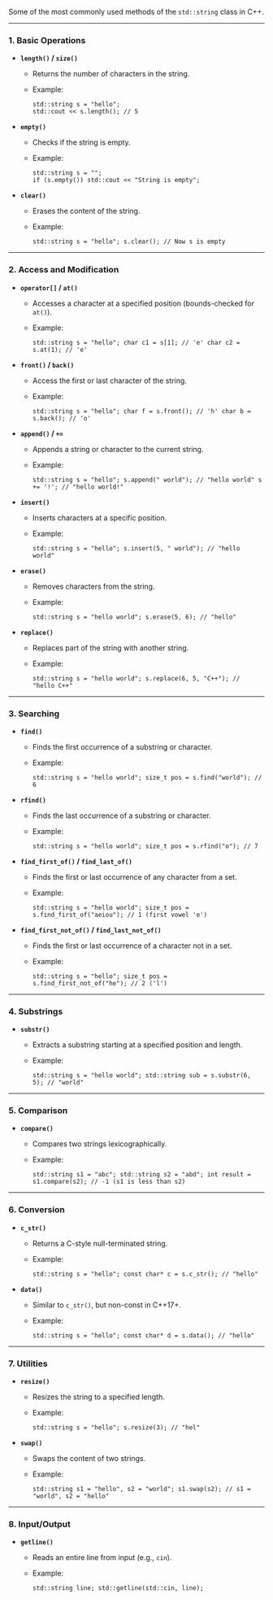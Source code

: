 
Some of the most commonly used methods of the `std::string` class in C++.

* * *

### 1\. **Basic Operations**

*   **`length()` / `size()`**
    
    *   Returns the number of characters in the string.
    *   Example:
        
        ```
        std::string s = "hello";
        std::cout << s.length(); // 5
        ```
        
*   **`empty()`**
    
    *   Checks if the string is empty.
    *   Example:
        
        ```
        std::string s = "";
        if (s.empty()) std::cout << "String is empty";
        ```
        
*   **`clear()`**
    
    *   Erases the content of the string.
    *   Example:
        
        `std::string s = "hello"; s.clear(); // Now s is empty`
        

* * *

### 2\. **Access and Modification**

*   **`operator[]` / `at()`**
    
    *   Accesses a character at a specified position (bounds-checked for `at()`).
    *   Example:
        
        `std::string s = "hello"; char c1 = s[1]; // 'e' char c2 = s.at(1); // 'e'`
        
*   **`front()` / `back()`**
    
    *   Access the first or last character of the string.
    *   Example:
        
        `std::string s = "hello"; char f = s.front(); // 'h' char b = s.back(); // 'o'`
        
*   **`append()` / `+=`**
    
    *   Appends a string or character to the current string.
    *   Example:
        
        `std::string s = "hello"; s.append(" world"); // "hello world" s += '!'; // "hello world!"`
        
*   **`insert()`**
    
    *   Inserts characters at a specific position.
    *   Example:
        
        `std::string s = "hello"; s.insert(5, " world"); // "hello world"`
        
*   **`erase()`**
    
    *   Removes characters from the string.
    *   Example:
        
        `std::string s = "hello world"; s.erase(5, 6); // "hello"`
        
*   **`replace()`**
    
    *   Replaces part of the string with another string.
    *   Example:
        
        `std::string s = "hello world"; s.replace(6, 5, "C++"); // "hello C++"`
        

* * *

### 3\. **Searching**

*   **`find()`**
    
    *   Finds the first occurrence of a substring or character.
    *   Example:
        
        `std::string s = "hello world"; size_t pos = s.find("world"); // 6`
        
*   **`rfind()`**
    
    *   Finds the last occurrence of a substring or character.
    *   Example:
        
        `std::string s = "hello world"; size_t pos = s.rfind("o"); // 7`
        
*   **`find_first_of()` / `find_last_of()`**
    
    *   Finds the first or last occurrence of any character from a set.
    *   Example:
        
        `std::string s = "hello world"; size_t pos = s.find_first_of("aeiou"); // 1 (first vowel 'e')`
        
*   **`find_first_not_of()` / `find_last_not_of()`**
    
    *   Finds the first or last occurrence of a character not in a set.
    *   Example:
        
        `std::string s = "hello"; size_t pos = s.find_first_not_of("he"); // 2 ('l')`
        

* * *

### 4\. **Substrings**

*   **`substr()`**
    *   Extracts a substring starting at a specified position and length.
    *   Example:
        
        `std::string s = "hello world"; std::string sub = s.substr(6, 5); // "world"`
        

* * *

### 5\. **Comparison**

*   **`compare()`**
    *   Compares two strings lexicographically.
    *   Example:
        
        `std::string s1 = "abc"; std::string s2 = "abd"; int result = s1.compare(s2); // -1 (s1 is less than s2)`
        

* * *

### 6\. **Conversion**

*   **`c_str()`**
    
    *   Returns a C-style null-terminated string.
    *   Example:
        
        `std::string s = "hello"; const char* c = s.c_str(); // "hello"`
        
*   **`data()`**
    
    *   Similar to `c_str()`, but non-const in C++17+.
    *   Example:
        
        `std::string s = "hello"; const char* d = s.data(); // "hello"`
        

* * *

### 7\. **Utilities**

*   **`resize()`**
    
    *   Resizes the string to a specified length.
    *   Example:
        
        `std::string s = "hello"; s.resize(3); // "hel"`
        
*   **`swap()`**
    
    *   Swaps the content of two strings.
    *   Example:
        
        `std::string s1 = "hello", s2 = "world"; s1.swap(s2); // s1 = "world", s2 = "hello"`
        

* * *

### 8\. **Input/Output**

*   **`getline()`**
    *   Reads an entire line from input (e.g., `cin`).
    *   Example:
        
        `std::string line; std::getline(std::cin, line);`
        

